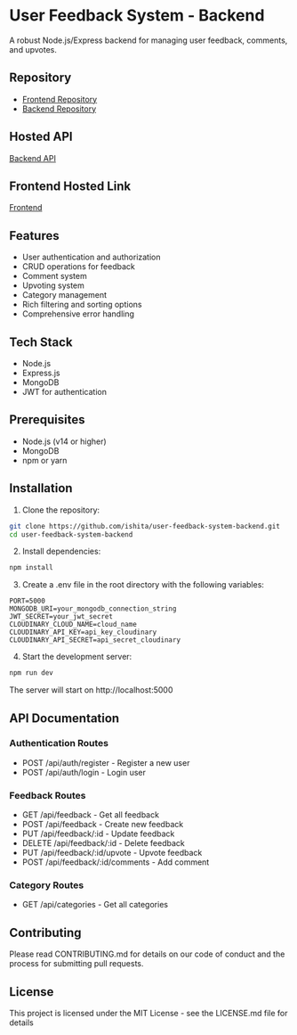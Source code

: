 # User Feedback System - Backend

A robust Node.js/Express backend for managing user feedback, comments, and upvotes.

## Repository
- [Frontend Repository](https://github.com/Ishi-ta10/User-Feedback-System)
- [Backend Repository](https://github.com/Ishi-ta10/Backend-User-Feedback-System/)

## Hosted API
[Backend API](https://backend-user-feedback-system.onrender.com)

## Frontend Hosted Link
[Frontend](https://feedbacksystem.ishitasingh.live/)

## Features
- User authentication and authorization
- CRUD operations for feedback
- Comment system
- Upvoting system
- Category management
- Rich filtering and sorting options
- Comprehensive error handling

## Tech Stack
- Node.js
- Express.js
- MongoDB
- JWT for authentication

## Prerequisites
- Node.js (v14 or higher)
- MongoDB
- npm or yarn

## Installation

1. Clone the repository:
```bash
git clone https://github.com/ishita/user-feedback-system-backend.git
cd user-feedback-system-backend
```

2. Install dependencies:
```bash
npm install
```

3. Create a .env file in the root directory with the following variables:
```
PORT=5000
MONGODB_URI=your_mongodb_connection_string
JWT_SECRET=your_jwt_secret
CLOUDINARY_CLOUD_NAME=cloud_name
CLOUDINARY_API_KEY=api_key_cloudinary
CLOUDINARY_API_SECRET=api_secret_cloudinary

```

4. Start the development server:
```bash
npm run dev
```

The server will start on http://localhost:5000

## API Documentation

### Authentication Routes
- POST /api/auth/register - Register a new user
- POST /api/auth/login - Login user

### Feedback Routes
- GET /api/feedback - Get all feedback
- POST /api/feedback - Create new feedback
- PUT /api/feedback/:id - Update feedback
- DELETE /api/feedback/:id - Delete feedback
- PUT /api/feedback/:id/upvote - Upvote feedback
- POST /api/feedback/:id/comments - Add comment

### Category Routes
- GET /api/categories - Get all categories

## Contributing
Please read CONTRIBUTING.md for details on our code of conduct and the process for submitting pull requests.

## License
This project is licensed under the MIT License - see the LICENSE.md file for details
